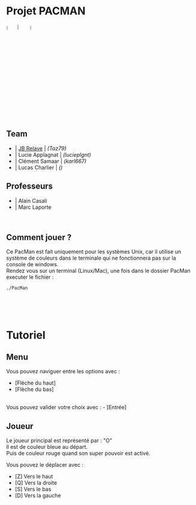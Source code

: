 # Projet PACMAN

<div>
  <img src="https://raw.githubusercontent.com/isocpp/logos/master/cpp_logo.png" width="5%">
  <img src="https://pbs.twimg.com/profile_images/560440414667157504/ZbRVuhQ0_400x400.png" width="6%">
  <img src="https://upload.wikimedia.org/wikipedia/fr/3/32/Qt_Creator_Icon_Web.png" width="5%">
</div>

<br/>

## Team

- | <bold><a href="http://www.relave-jb.fr" target="_blank">JB Relave</a></bold> | <i>(Taz79)</i>
- | <bold>Lucie Applagnat</bold> | <i>(lucieplgnt)</i>
- | <bold>Clément Samaar</bold> | <i>(karl667)</i>
- | <bold>Lucas Charlier</bold> | <i>()</i>


## Professeurs

- | <bold>Alain Casali</bold>
- | <bold>Marc Laporte</bold>

<br/>

## Comment jouer ?
Ce PacMan est fait uniquement pour les systèmes Unix, car il utilise un système de couleurs dans le terminale qui ne fonctionnera pas sur la console de windows.
<br/>
Rendez vous sur un terminal (Linux/Mac), une fois dans le dossier PacMan executer le fichier :
<br/>
<code>
./PacMan  
</code>

<br/><br/>

# Tutoriel
## Menu
Vous pouvez naviguer entre les options avec :
- [Flèche du haut]
- [Flèche du bas]
<br/>
Vous pouvez valider votre choix avec :
- [Entrée]

## Joueur
Le joueur principal est représenté par : "O"
<br/>
Il est de couleur bleue au départ.<br/>
Puis de couleur rouge quand son super pouvoir est activé.<br/>
              		
Vous pouvez le déplacer avec :
              
- [Z] Vers le haut
- [Q] Vers la droite
- [S] Vers le bas
- [D] Vers la gauche
